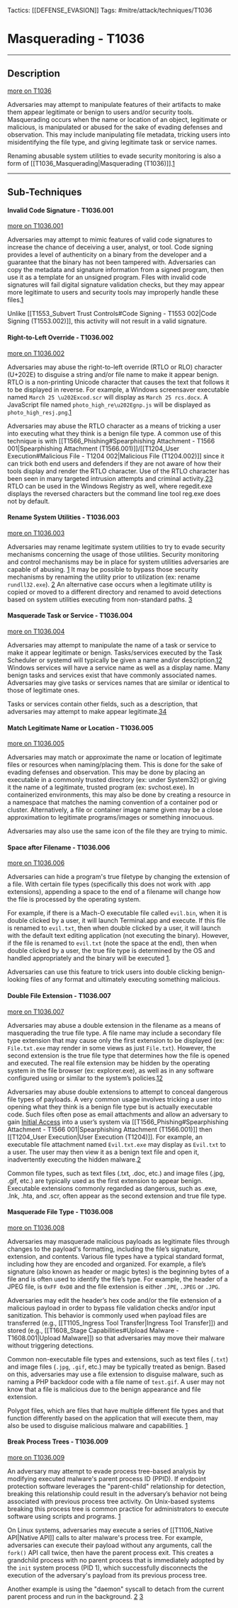 Tactics: [[DEFENSE_EVASION]]
Tags: #mitre/attack/techniques/T1036  

# Masquerading - T1036
---
## Description
[more on T1036](https://attack.mitre.org/techniques/T1036)

Adversaries may attempt to manipulate features of their artifacts to make them appear legitimate or benign to users and/or security tools. Masquerading occurs when the name or location of an object, legitimate or malicious, is manipulated or abused for the sake of evading defenses and observation. This may include manipulating file metadata, tricking users into misidentifying the file type, and giving legitimate task or service names.

Renaming abusable system utilities to evade security monitoring is also a form of [[T1036_Masquerading|Masquerading (T1036)]].[1](https://lolbas-project.github.io/)

---
## Sub-Techniques

#### Invalid Code Signature - T1036.001
[more on T1036.001](https://attack.mitre.org/techniques/T1036/001)

Adversaries may attempt to mimic features of valid code signatures to increase the chance of deceiving a user, analyst, or tool. Code signing provides a level of authenticity on a binary from the developer and a guarantee that the binary has not been tampered with. Adversaries can copy the metadata and signature information from a signed program, then use it as a template for an unsigned program. Files with invalid code signatures will fail digital signature validation checks, but they may appear more legitimate to users and security tools may improperly handle these files.[1](https://threatexpress.com/blogs/2017/metatwin-borrowing-microsoft-metadata-and-digital-signatures-to-hide-binaries/)

Unlike [[T1553_Subvert Trust Controls#Code Signing - T1553 002|Code Signing (T1553.002)]], this activity will not result in a valid signature.

#### Right-to-Left Override - T1036.002
[more on T1036.002](https://attack.mitre.org/techniques/T1036/002)

Adversaries may abuse the right-to-left override (RTLO or RLO) character (U+202E) to disguise a string and/or file name to make it appear benign. RTLO is a non-printing Unicode character that causes the text that follows it to be displayed in reverse. For example, a Windows screensaver executable named `March 25 \u202Excod.scr` will display as `March 25 rcs.docx`. A JavaScript file named `photo_high_re\u202Egnp.js` will be displayed as `photo_high_resj.png`.[1](https://resources.infosecinstitute.com/spoof-using-right-to-left-override-rtlo-technique-2/)

Adversaries may abuse the RTLO character as a means of tricking a user into executing what they think is a benign file type. A common use of this technique is with [[T1566_Phishing#Spearphishing Attachment - T1566 001|Spearphishing Attachment (T1566.001)]]/[[T1204_User Execution#Malicious File - T1204 002|Malicious File (T1204.002)]] since it can trick both end users and defenders if they are not aware of how their tools display and render the RTLO character. Use of the RTLO character has been seen in many targeted intrusion attempts and criminal activity.[2](https://blog.trendmicro.com/trendlabs-security-intelligence/plead-targeted-attacks-against-taiwanese-government-agencies-2/)[3](https://securelist.com/zero-day-vulnerability-in-telegram/83800/) RTLO can be used in the Windows Registry as well, where regedit.exe displays the reversed characters but the command line tool reg.exe does not by default.

#### Rename System Utilities - T1036.003
[more on T1036.003](https://attack.mitre.org/techniques/T1036/003)

Adversaries may rename legitimate system utilities to try to evade security mechanisms concerning the usage of those utilities. Security monitoring and control mechanisms may be in place for system utilities adversaries are capable of abusing. [1](https://lolbas-project.github.io/) It may be possible to bypass those security mechanisms by renaming the utility prior to utilization (ex: rename `rundll32.exe`). [2](http://pages.endgame.com/rs/627-YBU-612/images/EndgameJournal_The%20Masquerade%20Ball_Pages_R2.pdf) An alternative case occurs when a legitimate utility is copied or moved to a different directory and renamed to avoid detections based on system utilities executing from non-standard paths. [3](https://blog-assets.f-secure.com/wp-content/uploads/2019/10/15163418/CozyDuke.pdf)

#### Masquerade Task or Service - T1036.004
[more on T1036.004](https://attack.mitre.org/techniques/T1036/004)

Adversaries may attempt to manipulate the name of a task or service to make it appear legitimate or benign. Tasks/services executed by the Task Scheduler or systemd will typically be given a name and/or description.[1](https://technet.microsoft.com/en-us/library/bb490996.aspx)[2](https://www.freedesktop.org/software/systemd/man/systemd.service.html) Windows services will have a service name as well as a display name. Many benign tasks and services exist that have commonly associated names. Adversaries may give tasks or services names that are similar or identical to those of legitimate ones.

Tasks or services contain other fields, such as a description, that adversaries may attempt to make appear legitimate.[3](http://researchcenter.paloaltonetworks.com/2016/11/unit42-shamoon-2-return-disttrack-wiper/)[4](https://vms.drweb.com/virus/?i=4276269)

#### Match Legitimate Name or Location - T1036.005
[more on T1036.005](https://attack.mitre.org/techniques/T1036/005)

Adversaries may match or approximate the name or location of legitimate files or resources when naming/placing them. This is done for the sake of evading defenses and observation. This may be done by placing an executable in a commonly trusted directory (ex: under System32) or giving it the name of a legitimate, trusted program (ex: svchost.exe). In containerized environments, this may also be done by creating a resource in a namespace that matches the naming convention of a container pod or cluster. Alternatively, a file or container image name given may be a close approximation to legitimate programs/images or something innocuous.

Adversaries may also use the same icon of the file they are trying to mimic.

#### Space after Filename - T1036.006
[more on T1036.006](https://attack.mitre.org/techniques/T1036/006)

Adversaries can hide a program's true filetype by changing the extension of a file. With certain file types (specifically this does not work with .app extensions), appending a space to the end of a filename will change how the file is processed by the operating system.

For example, if there is a Mach-O executable file called `evil.bin`, when it is double clicked by a user, it will launch Terminal.app and execute. If this file is renamed to `evil.txt`, then when double clicked by a user, it will launch with the default text editing application (not executing the binary). However, if the file is renamed to `evil.txt` (note the space at the end), then when double clicked by a user, the true file type is determined by the OS and handled appropriately and the binary will be executed [1](https://arstechnica.com/security/2016/07/after-hiatus-in-the-wild-mac-backdoors-are-suddenly-back/).

Adversaries can use this feature to trick users into double clicking benign-looking files of any format and ultimately executing something malicious.

#### Double File Extension - T1036.007
[more on T1036.007](https://attack.mitre.org/techniques/T1036/007)

Adversaries may abuse a double extension in the filename as a means of masquerading the true file type. A file name may include a secondary file type extension that may cause only the first extension to be displayed (ex: `File.txt.exe` may render in some views as just `File.txt`). However, the second extension is the true file type that determines how the file is opened and executed. The real file extension may be hidden by the operating system in the file browser (ex: explorer.exe), as well as in any software configured using or similar to the system’s policies.[1](https://www.pcmag.com/encyclopedia/term/double-extension)[2](https://socprime.com/blog/rule-of-the-week-possible-malicious-file-double-extension/)

Adversaries may abuse double extensions to attempt to conceal dangerous file types of payloads. A very common usage involves tricking a user into opening what they think is a benign file type but is actually executable code. Such files often pose as email attachments and allow an adversary to gain [Initial Access](https://attack.mitre.org/tactics/TA0001) into a user’s system via [[T1566_Phishing#Spearphishing Attachment - T1566 001|Spearphishing Attachment (T1566.001)]] then [[T1204_User Execution|User Execution (T1204)]]. For example, an executable file attachment named `Evil.txt.exe` may display as `Evil.txt` to a user. The user may then view it as a benign text file and open it, inadvertently executing the hidden malware.[2](https://socprime.com/blog/rule-of-the-week-possible-malicious-file-double-extension/)

Common file types, such as text files (.txt, .doc, etc.) and image files (.jpg, .gif, etc.) are typically used as the first extension to appear benign. Executable extensions commonly regarded as dangerous, such as .exe, .lnk, .hta, and .scr, often appear as the second extension and true file type.


#### Masquerade File Type - T1036.008
[more on T1036.008](https://attack.mitre.org/techniques/T1036/008)

Adversaries may masquerade malicious payloads as legitimate files through changes to the payload's formatting, including the file’s signature, extension, and contents. Various file types have a typical standard format, including how they are encoded and organized. For example, a file’s signature (also known as header or magic bytes) is the beginning bytes of a file and is often used to identify the file’s type. For example, the header of a JPEG file, is `0xFF 0xD8` and the file extension is either `.JPE`, `.JPEG` or `.JPG`.

Adversaries may edit the header’s hex code and/or the file extension of a malicious payload in order to bypass file validation checks and/or input sanitization. This behavior is commonly used when payload files are transferred (e.g., [[T1105_Ingress Tool Transfer|Ingress Tool Transfer]]) and stored (e.g., [[T1608_Stage Capabilities#Upload Malware - T1608.001|Upload Malware]]) so that adversaries may move their malware without triggering detections.

Common non-executable file types and extensions, such as text files (`.txt`) and image files (`.jpg`, `.gif`, etc.) may be typically treated as benign. Based on this, adversaries may use a file extension to disguise malware, such as naming a PHP backdoor code with a file name of `test.gif`. A user may not know that a file is malicious due to the benign appearance and file extension.

Polygot files, which are files that have multiple different file types and that function differently based on the application that will execute them, may also be used to disguise malicious malware and capabilities. [1](https://unit42.paloaltonetworks.com/polyglot-file-icedid-payload)
#### Break Process Trees - T1036.009
[more on T1036.009](https://attack.mitre.org/techniques/T1036/009)

An adversary may attempt to evade process tree-based analysis by modifying executed malware's parent process ID (PPID). If endpoint protection software leverages the "parent-child" relationship for detection, breaking this relationship could result in the adversary’s behavior not being associated with previous process tree activity. On Unix-based systems breaking this process tree is common practice for administrators to execute software using scripts and programs. [1](https://0xjet.github.io/3OHA/2022/04/11/post.html)

On Linux systems, adversaries may execute a series of [[T1106_Native API|Native API]] calls to alter malware's process tree. For example, adversaries can execute their payload without any arguments, call the `fork()` API call twice, then have the parent process exit. This creates a grandchild process with no parent process that is immediately adopted by the `init` system process (PID 1), which successfully disconnects the execution of the adversary's payload from its previous process tree.

Another example is using the "daemon" syscall to detach from the current parent process and run in the background. [2](https://sandflysecurity.com/blog/bpfdoor-an-evasive-linux-backdoor-technical-analysis/) [3](https://www.microsoft.com/en-us/security/blog/2022/05/19/rise-in-xorddos-a-deeper-look-at-the-stealthy-ddos-malware-targeting-linux-devices/)
